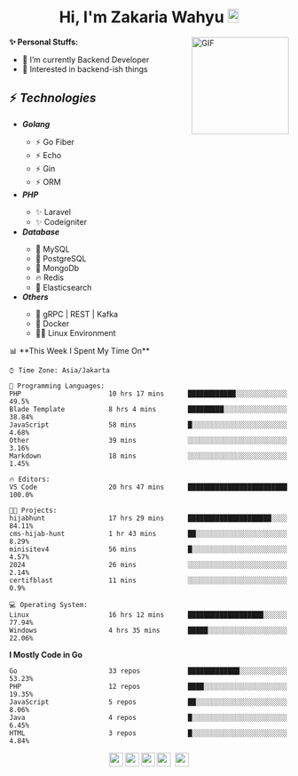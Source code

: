 <h1 align="center">Hi, I'm Zakaria Wahyu <img src="https://github.com/TheDudeThatCode/TheDudeThatCode/blob/master/Assets/Hi.gif" width="20px" height="25px"></h1>

<img align="right" alt="GIF" height="175px" src="https://www.nayakapratama.co.id/wp-content/uploads/2019/07/Website-Maintenance.gif" />

**✨ Personal Stuffs:**
- 🔭 I’m currently Backend Developer
- 🌱 Interested in backend-ish things

<h2>⚡ <i>Technologies</i></h2>
<ul>
<li><strong><i>Golang</i></strong></li>
  <ul>
    <li>⚡ Go Fiber</li>
    <li>⚡ Echo</li>
    <li>⚡ Gin</li>
    <li>⚡ ORM</li>
  </ul>
<li><strong><i>PHP</i></strong></li>
  <ul>
    <li>✨ Laravel</li>
    <li>✨ Codeigniter</li>
  </ul>
<li><strong><i>Database</i></strong></li>
  <ul>
    <li>🐬 MySQL</li>
    <li>🐘 PostgreSQL</li>
    <li>🍃 MongoDb</li>
    <li>🔥 Redis</li>
    <li>🔎 Elasticsearch</li>
  </ul>
  <li><strong><i>Others</i></strong></li>
  <ul>
    <li>💫 gRPC | REST | Kafka</li>
    <li>🐳 Docker</li>
    <li>👨‍💻 Linux Environment</li>
  </ul>
</ul>
<!--START_SECTION:waka-->
📊 **This Week I Spent My Time On** 

```text
⌚︎ Time Zone: Asia/Jakarta

💬 Programming Languages: 
PHP                      10 hrs 17 mins      ████████████░░░░░░░░░░░░░   49.5% 
Blade Template           8 hrs 4 mins        █████████░░░░░░░░░░░░░░░░   38.84% 
JavaScript               58 mins             █░░░░░░░░░░░░░░░░░░░░░░░░   4.68% 
Other                    39 mins             ░░░░░░░░░░░░░░░░░░░░░░░░░   3.16% 
Markdown                 18 mins             ░░░░░░░░░░░░░░░░░░░░░░░░░   1.45%

🔥 Editors: 
VS Code                  20 hrs 47 mins      █████████████████████████   100.0%

🐱‍💻 Projects: 
hijabhunt                17 hrs 29 mins      █████████████████████░░░░   84.11% 
cms-hijab-hunt           1 hr 43 mins        ██░░░░░░░░░░░░░░░░░░░░░░░   8.29% 
minisitev4               56 mins             █░░░░░░░░░░░░░░░░░░░░░░░░   4.57% 
2024                     26 mins             ░░░░░░░░░░░░░░░░░░░░░░░░░   2.14% 
certifblast              11 mins             ░░░░░░░░░░░░░░░░░░░░░░░░░   0.9%

💻 Operating System: 
Linux                    16 hrs 12 mins      ███████████████████░░░░░░   77.94% 
Windows                  4 hrs 35 mins       █████░░░░░░░░░░░░░░░░░░░░   22.06%

```

**I Mostly Code in Go** 

```text
Go                       33 repos            █████████████░░░░░░░░░░░░   53.23% 
PHP                      12 repos            ████░░░░░░░░░░░░░░░░░░░░░   19.35% 
JavaScript               5 repos             ██░░░░░░░░░░░░░░░░░░░░░░░   8.06% 
Java                     4 repos             █░░░░░░░░░░░░░░░░░░░░░░░░   6.45% 
HTML                     3 repos             █░░░░░░░░░░░░░░░░░░░░░░░░   4.84%

```



<!--END_SECTION:waka-->

<p align="center">
<a href="https://www.linkedin.com/in/zakariawahyu" target="_blank"><img src="https://img.shields.io/badge/linkedin-%230077B5.svg?&style=for-the-badge&logo=linkedin&logoColor=white" height=25></a>
<a href="https://medium.com/@zakariawahyu" target="_blank"><img src="https://img.shields.io/badge/Medium-12100E?style=for-the-badge&logo=medium&logoColor=white" height=25></a>
<a href="https://medium.com/@zakariawahyu" target="_blank"><img src="https://img.shields.io/badge/Portfolio-2300843e?style=for-the-badge&logo=About.me&logoColor=white" height=25></a>
<a href="https://www.twitter.com/_zakariawahyu" target="_blank"><img src="https://img.shields.io/badge/twitter-%231DA1F2.svg?&style=for-the-badge&logo=twitter&logoColor=white" height=25></a> 
<a href="https://www.instagram.com/_zakariawahyu" target="_blank"><img src="https://img.shields.io/badge/instagram-%23E4405F.svg?&style=for-the-badge&logo=instagram&logoColor=white" height=25></a>
